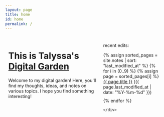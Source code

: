```yaml
---
layout: page
title: home
id: home
permalink: /
---
```

<html>
<head>
  <meta charset="UTF-8">
  <title>Talyssa's Digital Garden</title>
  <style>
    /* Define the layout of the two columns */
    .container {
      display: flex;
      flex-direction: row;
      max-width: 1000px;
      margin: 0 auto;
    }
    .left-column {
      width: 60%;
      padding: 10px;
      box-sizing: border-box;
    }
    .right-column {
      width: 40%;
      padding: 10px;
      box-sizing: border-box;
      font-size: 14px;
    }
    /* Style the recent edits list */
    ul {
      list-style-type: none;
      padding: 0;
    }
    li {
      margin-bottom: 10px;
    }
  </style>
</head>
<body>
  <div class="container">
    <div class="left-column">
      <h1>This is Talyssa's <a class="internal-link" href="/what-is-digital-gardening">Digital Garden</a></h1>
      <p>Welcome to my digital garden! Here, you'll find my thoughts, ideas, and notes on various topics. I hope you find something interesting!</p>
    </div>
    <div class="right-column">
      <p>recent edits:</p>
      <ul>
        {% assign sorted_pages = site.notes | sort: "last_modified_at" %}
        {% for i in (0..9) %}
          {% assign page = sorted_pages[i] %}
          <li><a href="{{ page.url }}">{{ page.title }}</a> ({{ page.last_modified_at | date: "%Y-%m-%d" }})</li>
        {% endfor %}
      </ul>

    </div>
  </div>
</body>
</html>


<style>
  .wrapper {
    max-width: 46em;
  }
</style>


